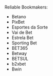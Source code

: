 Reliable Bookmakers:

* Betano
* PixBet
* Esportes da Sorte
* Vai de Bet
* Estrela Bet
* Sporting Bet
* BET365
* Betway
* BETSUL
* b2xbet
* Bwin